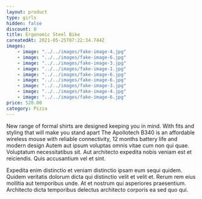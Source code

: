 ```yaml
---
layout: product
type: girls
hidden: false
discount: 0
title: Ergonomic Steel Bike
careatedAt: 2021-05-25T07:22:34.744Z
images:
    - image: "../../images/fake-image-4.jpg"
    - image: "../../images/fake-image-6.jpg"
    - image: "../../images/fake-image-3.jpg"
    - image: "../../images/fake-image-1.jpg"
    - image: "../../images/fake-image-6.jpg"
    - image: "../../images/fake-image-6.jpg"
    - image: "../../images/fake-image-3.jpg"
    - image: "../../images/fake-image-4.jpg"
    - image: "../../images/fake-image-6.jpg"
price: 520.00
category: Pizza
---
```

New range of formal shirts are designed keeping you in mind. With fits and styling that will make you stand apart
The Apollotech B340 is an affordable wireless mouse with reliable connectivity, 12 months battery life and modern design
Autem aut ipsum voluptas omnis vitae cum non qui quae. Voluptatum necessitatibus sit. Aut architecto expedita nobis veniam est et reiciendis. Quis accusantium vel et sint.
 Expedita enim distinctio et veniam distinctio ipsam eum sequi quidem. Quidem veritatis dolorum dicta qui distinctio velit et velit et. Rerum rem eius mollitia aut temporibus unde. At et nostrum qui asperiores praesentium. Architecto dicta temporibus delectus architecto corporis ea sed quo qui.

